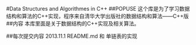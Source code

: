 #Data Structures and Algorithmes in C++
##POPUSE
这个库是为了学习数据结构和算法的C++实现，程序来自清华大学出版社的数据结构和算法——C++版
##内容
本库里面是关于数据结构的C++实现及相关算法。

##每次提交内容
2013.11.1 README.md 和 单链表的实现

